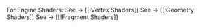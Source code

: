 For Engine Shaders:
See -> [[!Vertex Shaders]]
See -> [[!Geometry Shaders]]
See -> [[!Fragment Shaders]]